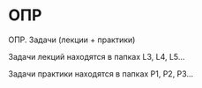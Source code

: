 ОПР
===

ОПР. Задачи (лекции + практики)

Задачи лекций находятся в папках L3, L4, L5...

Задачи практики находятся в папках P1, P2, P3...
